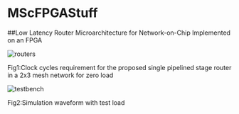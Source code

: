 # MScFPGAStuff
##Low Latency Router Microarchitecture for Network-on-Chip Implemented on an FPGA


![routers](https://user-images.githubusercontent.com/13660762/28440666-27c58ed4-6d9f-11e7-96cf-1a93d7a3ce83.png)

Fig1:Clock cycles requirement for the proposed single pipelined stage router in a 2x3 mesh network for zero load


![testbench](https://user-images.githubusercontent.com/13660762/28440667-27c9529e-6d9f-11e7-9d0d-7adff6206e28.png)

Fig2:Simulation waveform with test load
